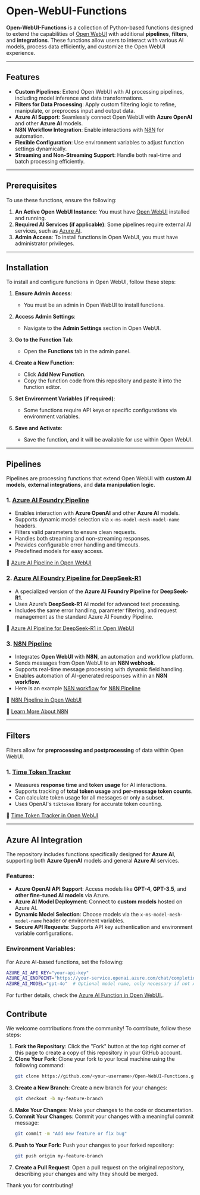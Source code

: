 # Open-WebUI-Functions

**Open-WebUI-Functions** is a collection of Python-based functions designed to extend the capabilities of [Open WebUI](https://github.com/open-webui) with additional **pipelines**, **filters**, and **integrations**. These functions allow users to interact with various AI models, process data efficiently, and customize the Open WebUI experience.

---

## Features

- **Custom Pipelines**: Extend Open WebUI with AI processing pipelines, including model inference and data transformations.
- **Filters for Data Processing**: Apply custom filtering logic to refine, manipulate, or preprocess input and output data.
- **Azure AI Support**: Seamlessly connect Open WebUI with **Azure OpenAI** and other **Azure AI** models.
- **N8N Workflow Integration**: Enable interactions with [N8N](https://n8n.io/) for automation.
- **Flexible Configuration**: Use environment variables to adjust function settings dynamically.
- **Streaming and Non-Streaming Support**: Handle both real-time and batch processing efficiently.

---

## Prerequisites

To use these functions, ensure the following:

1. **An Active Open WebUI Instance**: You must have [Open WebUI](https://github.com/open-webui/open-webui) installed and running.
2. **Required AI Services (if applicable)**: Some pipelines require external AI services, such as [Azure AI](https://ai.azure.com/).
3. **Admin Access**: To install functions in Open WebUI, you must have administrator privileges.

---

## Installation

To install and configure functions in Open WebUI, follow these steps:

1. **Ensure Admin Access**:
   - You must be an admin in Open WebUI to install functions.

2. **Access Admin Settings**:
   - Navigate to the **Admin Settings** section in Open WebUI.

3. **Go to the Function Tab**:
   - Open the **Functions** tab in the admin panel.

4. **Create a New Function**:
   - Click **Add New Function**.
   - Copy the function code from this repository and paste it into the function editor.

5. **Set Environment Variables (if required)**:
   - Some functions require API keys or specific configurations via environment variables.

6. **Save and Activate**:
   - Save the function, and it will be available for use within Open WebUI.

---

## Pipelines

Pipelines are processing functions that extend Open WebUI with **custom AI models**, **external integrations**, and **data manipulation logic**.

### **1. [Azure AI Foundry Pipeline](./pipelines/azure/azure_ai_foundry.py)**

- Enables interaction with **Azure OpenAI** and other **Azure AI** models.
- Supports dynamic model selection via `x-ms-model-mesh-model-name` headers.
- Filters valid parameters to ensure clean requests.
- Handles both streaming and non-streaming responses.
- Provides configurable error handling and timeouts.
- Predefined models for easy access.

🔗 [Azure AI Pipeline in Open WebUI](https://openwebui.com/f/owndev/azure_ai/)

### **2. [Azure AI Foundry Pipeline for DeepSeek-R1](./pipelines/azure/azure_ai_foundry_deepseek.py)**

- A specialized version of the **Azure AI Foundry Pipeline** for **DeepSeek-R1**.
- Uses Azure’s **DeepSeek-R1** AI model for advanced text processing.
- Includes the same error handling, parameter filtering, and request management as the standard Azure AI Foundry Pipeline.

🔗 [Azure AI Pipeline for DeepSeek-R1 in Open WebUI](https://openwebui.com/f/owndev/azure_ai_deepseek_r1)

### **3. [N8N Pipeline](./pipelines/n8n/n8n.py)**

- Integrates **Open WebUI** with **N8N**, an automation and workflow platform.
- Sends messages from Open WebUI to an **N8N webhook**.
- Supports real-time message processing with dynamic field handling.
- Enables automation of AI-generated responses within an **N8N workflow**.
- Here is an example [N8N workflow](./pipelines/n8n/Open_WebUI_Test_Agent.json) for [N8N Pipeline](./pipelines/n8n/n8n.py)

🔗 [N8N Pipeline in Open WebUI](https://openwebui.com/f/owndev/n8n_pipeline/)

🔗 [Learn More About N8N](https://n8n.io/)

---

## Filters

Filters allow for **preprocessing and postprocessing** of data within Open WebUI.

### **1. [Time Token Tracker](./filters/time_token_tracker.py)**

- Measures **response time** and **token usage** for AI interactions.
- Supports tracking of **total token usage** and **per-message token counts**.
- Can calculate token usage for all messages or only a subset.
- Uses OpenAI's `tiktoken` library for accurate token counting.

🔗 [Time Token Tracker in Open WebUI](https://openwebui.com/f/owndev/time_token_tracker)

---

## Azure AI Integration

The repository includes functions specifically designed for **Azure AI**, supporting both **Azure OpenAI** models and general **Azure AI** services.

### Features:
- **Azure OpenAI API Support**: Access models like **GPT-4, GPT-3.5**, and **other fine-tuned AI models** via Azure.
- **Azure AI Model Deployment**: Connect to **custom models** hosted on Azure AI.
- **Dynamic Model Selection**: Choose models via the `x-ms-model-mesh-model-name` header or environment variables.
- **Secure API Requests**: Supports API key authentication and environment variable configurations.

### Environment Variables:
For Azure AI-based functions, set the following:
```bash
AZURE_AI_API_KEY="your-api-key"
AZURE_AI_ENDPOINT="https://your-service.openai.azure.com/chat/completions?api-version=2024-05-01-preview"
AZURE_AI_MODEL="gpt-4o"  # Optional model name, only necessary if not Azure OpenAI or if model name not in URL (e.g. "https://<your-endpoint>/openai/deployments/<model-name>/chat/completions").
```

For further details, check the [Azure AI Function in Open WebUI.](https://openwebui.com/f/owndev/).

## Contribute

We welcome contributions from the community! To contribute, follow these steps:

1. **Fork the Repository**: Click the "Fork" button at the top right corner of this page to create a copy of this repository in your GitHub account.
2. **Clone Your Fork**: Clone your fork to your local machine using the following command:
   ```bash
   git clone https://github.com/<your-username>/Open-WebUI-Functions.git
   ```
3. **Create a New Branch**: Create a new branch for your changes:
   ```bash
   git checkout -b my-feature-branch
   ```
4. **Make Your Changes**: Make your changes to the code or documentation.
5. **Commit Your Changes**: Commit your changes with a meaningful commit message:
   ```bash
   git commit -m "Add new feature or fix bug"
   ```
6. **Push to Your Fork**: Push your changes to your forked repository:
   ```bash
   git push origin my-feature-branch
   ```
7. **Create a Pull Request**: Open a pull request on the original repository, describing your changes and why they should be merged.

Thank you for contributing!
